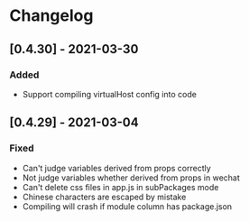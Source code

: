 # Changelog


## [0.4.30] - 2021-03-30

### Added

- Support compiling virtualHost config into code

## [0.4.29] - 2021-03-04

### Fixed

- Can't judge variables derived from props correctly
- Not judge variables whether derived from props in wechat
- Can't delete css files in app.js in subPackages mode
- Chinese characters are escaped by mistake
- Compiling will crash if module column has package.json
